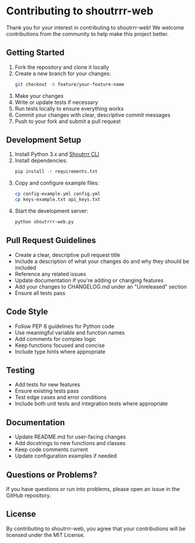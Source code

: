 # Contributing to shoutrrr-web

Thank you for your interest in contributing to shoutrrr-web! We welcome contributions from the community to help make this project better.

## Getting Started

1. Fork the repository and clone it locally
2. Create a new branch for your changes:
   ```bash
   git checkout -b feature/your-feature-name
   ```
3. Make your changes
4. Write or update tests if necessary
5. Run tests locally to ensure everything works
6. Commit your changes with clear, descriptive commit messages
7. Push to your fork and submit a pull request

## Development Setup

1. Install Python 3.x and [Shoutrrr CLI](https://containrrr.dev/shoutrrr/v0.8)
2. Install dependencies:
   ```bash
   pip install -r requirements.txt
   ```
3. Copy and configure example files:
   ```bash
   cp config-example.yml config.yml
   cp keys-example.txt api_keys.txt
   ```
4. Start the development server:
   ```bash
   python shoutrrr-web.py
   ```

## Pull Request Guidelines

- Create a clear, descriptive pull request title
- Include a description of what your changes do and why they should be included
- Reference any related issues
- Update documentation if you're adding or changing features
- Add your changes to CHANGELOG.md under an "Unreleased" section
- Ensure all tests pass

## Code Style

- Follow PEP 8 guidelines for Python code
- Use meaningful variable and function names
- Add comments for complex logic
- Keep functions focused and concise
- Include type hints where appropriate

## Testing

- Add tests for new features
- Ensure existing tests pass
- Test edge cases and error conditions
- Include both unit tests and integration tests where appropriate

## Documentation

- Update README.md for user-facing changes
- Add docstrings to new functions and classes
- Keep code comments current
- Update configuration examples if needed

## Questions or Problems?

If you have questions or run into problems, please open an issue in the GitHub repository.

## License

By contributing to shoutrrr-web, you agree that your contributions will be licensed under the MIT License.
